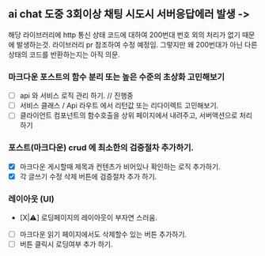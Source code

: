 ## ai chat 도중 3회이상 채팅 시도시 서버응답에러 발생 ->

해당 라이브러리에 http 통신 상태 코드에 대하여 200번대 번호 외의 처리가 없기 때문에 발생하는것.
라이브러리 pr 참조하여 수정 예정임. 그렇지만 왜 200번대가 아닌 다른상태의 코드를 반환하는지는 아직 의문.

### 마크다운 포스트의 함수 분리 또는 높은 수준의 초상화 고민해보기

- [ ] api 와 서비스 로직 관리 하기. // 진행중
- [ ] 서비스 클래스 / Api 라우트 에서 리턴값 또는 리다이렉트 고민해보기.
- [ ] 클라이언트 컴포넌트의 함수호출을 상위 페이지에서 내려주고, 서버액션으로 처리하기

### 포스트(마크다운) crud 에 최소한의 검증절차 추가하기.

- [x] 마크다운 게시할때 제목과 컨텐츠가 비어있나 확인하는 로직 추가하기.
- [x] 각 글쓰기 수정 삭제 버튼에 검증절차 추가 하기.

### 레이아웃 (UI)

- [X|⚠️] 로딩페이지의 레이아웃이 부자연 스러움.
- [ ] 마크다운 읽기 페이지에서도 삭제할수 있는 버튼 추가하기.
- [ ] 버튼 클릭시 로딩여부 추가 하기.
